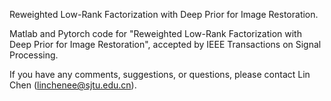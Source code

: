 Reweighted Low-Rank Factorization with Deep Prior for Image Restoration.

Matlab and Pytorch code for "Reweighted Low-Rank Factorization with Deep Prior for Image Restoration", accepted by IEEE Transactions on Signal Processing.

If you have any comments, suggestions, or questions, please contact Lin Chen (linchenee@sjtu.edu.cn).
